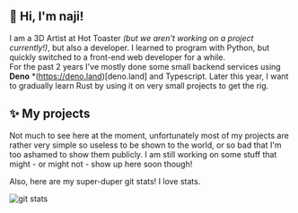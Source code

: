 ## 🎀 Hi, I'm naji!
I am a 3D Artist at Hot Toaster *(but we aren't working on a project currently!)*, but also a developer.
I learned to program with Python, but quickly switched to a front-end web developer for a while.  
For the past 2 years I've mostly done some small backend services using **Deno** *(https://deno.land)[deno.land] and Typescript.
Later this year, I want to gradually learn Rust by using it on very small projects to get the rig.

## ✨ My projects
Not much to see here at the moment, unfortunately most of my projects are rather very simple so useless to be shown to the world, or so bad that I'm too ashamed to show them publicly.
I am still working on some stuff that might - or might not - show up here soon though!

Also, here are my super-duper git stats! I love stats.

![git stats](https://github-readme-streak-stats.herokuapp.com/?user=najiimi&theme=radical&hide_border=true)
